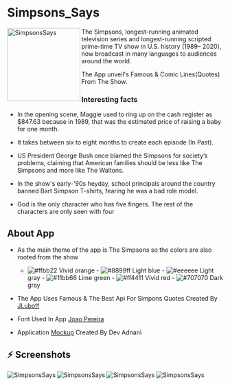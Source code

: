 # Simpsons_Says

<img align="left"  height="170px" width="170px" alt="SimpsonsSays"  src="https://i.imgur.com/NLMkZMQ.png"/>

The Simpsons, longest-running animated television series and longest-running scripted prime-time TV show in U.S. history (1989– 2020), now broadcast in many languages to audiences around the world.

The App unveil's Famous & Comic Lines(Quotes) From The Show.

### Interesting facts

- In the opening scene, Maggie used to ring up on the cash register as $847.63 because in 1989, that was the estimated price of raising a baby for one month.

- It takes between six to eight months to create each episode (In Past).

- US President George Bush once blamed the Simpsons for society’s problems, claiming that American families should be less like The Simpsons and more like The Waltons.

- In the show's early-'90s heyday, school principals around the country banned Bart Simpson T-shirts, fearing he was a bad role model.

-  God is the only character who has five fingers. The rest of the characters are only seen with four


##  About App 

-   As the main theme of the app is The Simpsons so the colors are also rooted from the show
       - ![#ffbb22](https://via.placeholder.com/15/ffbb22/000000?text=+)  Vivid orange
        - ![#8899ff](https://via.placeholder.com/15/8899ff/000000?text=+) Light blue
        - ![#eeeeee](https://via.placeholder.com/15/eeeeee/000000?text=+) Light gray
        - ![#11bb66](https://via.placeholder.com/15/11bb66/000000?text=+) Lime green
        - ![#ff4411](https://via.placeholder.com/15/ff4411/000000?text=+) Vivid red
        - ![#707070](https://via.placeholder.com/15/707070/000000?text=+) Dark gray
    
- The App Uses Famous & The Best Api For Simpons Quotes Created By [JLuboff](https://github.com/JLuboff/TheSimpsonsQuoteAPI)
- Font Used In App [Joao Pereira](https://www.dafont.com/joao-pereira.d5936)
- Application [Mockup](https://drive.google.com/file/d/160wH3UbSlkxJX55S6E26hLYB7xCabW8T/view?usp=sharing) Created By Dev Adnani

## :zap: Screenshots

  <img align="left" alt="SimpsonsSays"  src="https://i.imgur.com/m4rWYgu.png">
  <img align="left" alt="SimpsonsSays"  src="https://i.imgur.com/lSshViK.png">
  <img align="left" alt="SimpsonsSays"  src="https://i.imgur.com/LIiBO2a.png">
  <img align="left" alt="SimpsonsSays"  src="https://i.imgur.com/eUmH8na.png">

<br />


